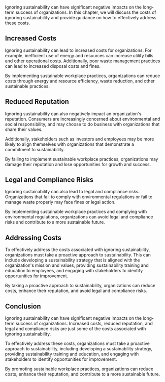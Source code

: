 
Ignoring sustainability can have significant negative impacts on the long-term success of organizations. In this chapter, we will discuss the costs of ignoring sustainability and provide guidance on how to effectively address these costs.

Increased Costs
---------------

Ignoring sustainability can lead to increased costs for organizations. For example, inefficient use of energy and resources can increase utility bills and other operational costs. Additionally, poor waste management practices can lead to increased disposal costs and fines.

By implementing sustainable workplace practices, organizations can reduce costs through energy and resource efficiency, waste reduction, and other sustainable practices.

Reduced Reputation
------------------

Ignoring sustainability can also negatively impact an organization's reputation. Consumers are increasingly concerned about environmental and social responsibility, and may choose to do business with organizations that share their values.

Additionally, stakeholders such as investors and employees may be more likely to align themselves with organizations that demonstrate a commitment to sustainability.

By failing to implement sustainable workplace practices, organizations may damage their reputation and lose opportunities for growth and success.

Legal and Compliance Risks
--------------------------

Ignoring sustainability can also lead to legal and compliance risks. Organizations that fail to comply with environmental regulations or fail to manage waste properly may face fines or legal action.

By implementing sustainable workplace practices and complying with environmental regulations, organizations can avoid legal and compliance risks and contribute to a more sustainable future.

Addressing Costs
----------------

To effectively address the costs associated with ignoring sustainability, organizations must take a proactive approach to sustainability. This can include developing a sustainability strategy that is aligned with the organization's mission and values, providing sustainability training and education to employees, and engaging with stakeholders to identify opportunities for improvement.

By taking a proactive approach to sustainability, organizations can reduce costs, enhance their reputation, and avoid legal and compliance risks.

Conclusion
----------

Ignoring sustainability can have significant negative impacts on the long-term success of organizations. Increased costs, reduced reputation, and legal and compliance risks are just some of the costs associated with ignoring sustainability.

To effectively address these costs, organizations must take a proactive approach to sustainability, including developing a sustainability strategy, providing sustainability training and education, and engaging with stakeholders to identify opportunities for improvement.

By promoting sustainable workplace practices, organizations can reduce costs, enhance their reputation, and contribute to a more sustainable future.
